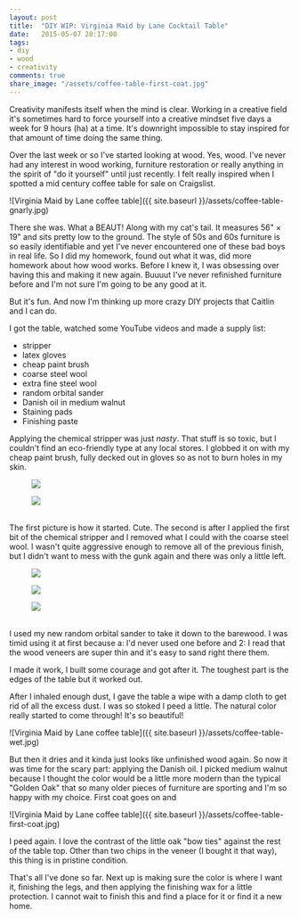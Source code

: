 ```yaml
---
layout: post
title:  "DIY WIP: Virginia Maid by Lane Cocktail Table"
date:   2015-05-07 20:17:00
tags:
- diy
- wood
- creativity
comments: true
share_image: "/assets/coffee-table-first-coat.jpg"
---
```


Creativity manifests itself when the mind is clear. Working in a creative field it's sometimes hard to force yourself into a creative mindset five days a week for 9 hours (ha) at a time. It's downright impossible to stay inspired for that amount of time doing the same thing.

Over the last week or so I've started looking at wood. Yes, wood. I've never had any interest in wood working, furniture restoration or really anything in the spirit of "do it yourself" until just recently. I felt really inspired when I spotted a mid century coffee table for sale on Craigslist.

![Virginia Maid by Lane coffee table]({{ site.baseurl }}/assets/coffee-table-gnarly.jpg)

There she was. What a BEAUT! Along with my cat's tail. It measures 56" &times; 19" and sits pretty low to the ground. The style of 50s and 60s furniture is so easily identifiable and yet I've never encountered one of these bad boys in real life. So I did my homework, found out what it was, did more homework about how wood works. Before I knew it, I was obsessing over having this and making it new again. Buuuut I've never refinished furniture before and I'm not sure I'm going to be any good at it.

But it's fun. And now I'm thinking up more crazy DIY projects that Caitlin and I can do.

I got the table, watched some YouTube videos and made a supply list:

- stripper
- latex gloves
- cheap paint brush
- coarse steel wool
- extra fine steel wool
- random orbital sander
- Danish oil in medium walnut
- Staining pads
- Finishing paste

Applying the chemical stripper was just *nasty*. That stuff is so toxic, but I couldn't find an eco-friendly type at any local stores. I globbed it on with my cheap paint brush, fully decked out in gloves so as not to burn holes in my skin.

<div class="row" style="margin-bottom:32px;">
    <figure class="photo-50">
        <img src="{{ site.baseurl }}/assets/coffee-table-start.jpg">
    </figure>
    <figure class="photo-50">
        <img src="{{ site.baseurl }}/assets/coffee-table-stripping.jpg">
    </figure>
</div>

The first picture is how it started. Cute. The second is after I applied the first bit of the chemical stripper and I removed what I could with the coarse steel wool. I wasn't quite aggressive enough to remove all of the previous finish, but I didn't want to mess with the gunk again and there was only a little left.

<div class="row" style="margin-bottom:32px;">
    <figure class="photo-33">
        <img src="{{ site.baseurl }}/assets/coffee-table-sanding.jpg">
    </figure>
    <figure class="photo-33">
        <img src="{{ site.baseurl }}/assets/coffee-table-sanding2.jpg">
    </figure>
    <figure class="photo-33">
        <img src="{{ site.baseurl }}/assets/coffee-table-sanding3.jpg">
    </figure>
</div>

I used my new random orbital sander to take it down to the barewood. I was timid using it at first because a: I'd never used one before and 2: I read that the wood veneers are super thin and it's easy to sand right there them.

I made it work, I built some courage and got after it. The toughest part is the edges of the table but it worked out.

After I inhaled enough dust, I gave the table a wipe with a damp cloth to get rid of all the excess dust. I was so stoked I peed a little. The natural color really started to come through! It's so beautiful!

![Virginia Maid by Lane coffee table]({{ site.baseurl }}/assets/coffee-table-wet.jpg)

But then it dries and it kinda just looks like unfinished wood again. So now it was time for the scary part: applying the Danish oil. I picked medium walnut because I thought the color would be a little more modern than the typical "Golden Oak" that so many older pieces of furniture are sporting and I'm so happy with my choice. First coat goes on and

![Virginia Maid by Lane coffee table]({{ site.baseurl }}/assets/coffee-table-first-coat.jpg)

I peed again. I love the contrast of the little oak "bow ties" against the rest of the table top. Other than two chips in the veneer (I bought it that way), this thing is in pristine condition.

That's all I've done so far. Next up is making sure the color is where I want it, finishing the legs, and then applying the finishing wax for a little protection. I cannot wait to finish this and find a place for it or find it a new home.